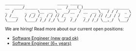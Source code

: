 ```
_________               _____ _____                       
__  ____/______ _______ __  /____(_)_______ ____  _______ 
_  /     _  __ \__  __ \_  __/__  / __  __ \_  / / /_  _ \
/ /___   / /_/ /_  / / // /_  _  /  _  / / // /_/ / /  __/
\____/   \____/ /_/ /_/ \__/  /_/   /_/ /_/ \__,_/  \___/ 
```

We are hiring! Read more about our current open positions:
- [Software Engineer (new grad ok)](https://www.ycombinator.com/companies/continue/jobs/eY7S4vH-software-engineer)
- [Software Engineer (6+ years)](https://www.ycombinator.com/companies/continue/jobs/smcxRnM-software-engineer)
